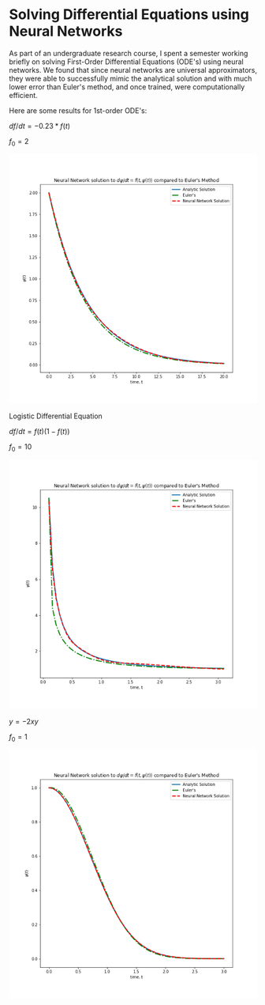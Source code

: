 # Solving Differential Equations using Neural Networks

As part of an undergraduate research course, I spent a semester working briefly on solving First-Order Differential Equations (ODE's) using neural networks. We found that since neural networks are universal approximators, they were able to successfully mimic the analytical solution and with much lower error than Euler's method, and once trained, were computationally efficient.

Here are some results for 1st-order ODE's:

$df / dt = -0.23 * f(t)$

$f_0 = 2$

![ode-1](nn-ode-1.png)

Logistic Differential Equation

$df / dt = f(t) (1 - f(t))$

$f_0 = 10$

![ode-2](nn-ode-2.png)

$y = -2xy$

$f_0 = 1$

![ode-3](nn-ode-3.png)


